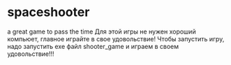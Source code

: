 # spaceshooter
a great game to pass the time
Для этой игры не нужен хороший компьюет, главное играйте в свое удовольствие!
Чтобы запустить игру, надо запустить exe файл shooter_game и играем в своем удовольствие!!!
